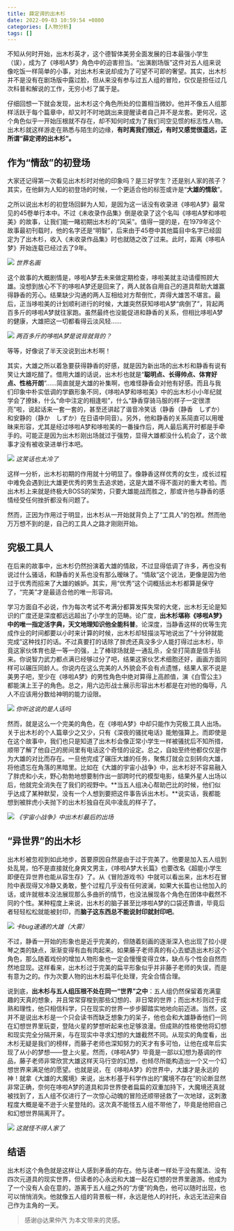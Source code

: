 ```yaml
---
title: 薛定谔的出木杉
date: 2022-09-03 10:59:54 +0800
categories: [人物分析]
tags: []
---
```



不知从何时开始，出木杉英才，这个德智体美劳全面发展的日本最强小学生（误），成为了《哆啦A梦》角色中的迫害担当。“出演剧场版”这件对五人组来说像吃饭一样简单的小事，对出木杉来说却成为了可望不可即的奢望。其实，出木杉并不是没有在剧场版中露过脸，但从来没有参与过五人组的冒险，仅仅是担任过几次科普和解说的工作，无穷小杉了属于是。

仔细回想一下就会发现，出木杉这个角色所处的位置相当微妙。他并不像五人组那样活跃于每个篇章中，却又时不时地跳出来提醒读者自己并不是龙套。更何况，这个角色似乎一开始压根就不存在，却不知何时成为了我们司空见惯的标志性人物。出木杉就这样游走在熟悉与陌生的边缘，**有时离我们很近，有时又感觉很遥远，正所谓“薛定谔的出木杉”。**

## 作为“情敌”的初登场

大家还记得第一次看见出木杉时对他的印象吗？是三好学生？还是别人家的孩子？其实，在他鲜为人知的初登场的时候，一个更适合他的标签或许是“**大雄的情敌**”。

之所以说出木杉的初登场回鲜为人知，是因为这一话没有收录进《哆啦A梦》最常见的45卷单行本中。不过《未收录作品集》倒是收录了这个名叫《哆啦A梦和哆啦美》的故事，让我们能一睹初期出木杉的“风采”。值得一提的是，在1979年这个故事最初刊载时，他的名字还是“明智”，后来由于45卷中其他篇目中名字已经固定为了出木杉，收入《未收录作品集》时也就随之改了过来。此时，距离《哆啦A梦》开始连载已经过去了9年。

![](https://picx.zhimg.com/80/v2-bffdd1e75a2e6bdbcf484bb6917a6a6a_1440w.jpg?source=d16d100b)
_世界名画_

这个故事的大概剧情是，哆啦A梦去未来做定期检查，哆啦美就主动请缨照顾大雄。没想到放心不下的哆啦A梦还是回来了，两人就各自用自己的道具帮助大雄赢得静香的芳心。结果缺少沟通的两人互相给对方帮倒忙，弄得大雄苦不堪言。最后，正当哆啦美的计划顺利进行的时候，大雄突然获知哆啦A梦“病倒了”，背起两百多斤的哆啦A梦就往家跑。虽然最终也没能促进和静香的关系，但相比哆啦A梦的健康，大雄把这一切都看得云淡风轻……

![](https://pica.zhimg.com/80/v2-7739fff228dcc4c41b55717faa6f9ae0_1440w.jpg?source=d16d100b)
_两百多斤的哆啦A梦是说背就背的？_

等等，好像说了半天没说到出木杉啊！

其实，大雄之所以着急要获得静香的好感，就是因为新出场的出木杉和静香有说有笑让大雄吃醋了。借用大雄的话说，出木杉也就是“**聪明点、长得帅点、体育好点、性格开朗**”……简直就是大雄的补集啊，也难怪静香会对他有好感。而且与我们印象中朴实低调的学霸形象不同，《哆啦A梦和哆啦美》中的出木杉小小年纪就学会了撩妹，什么“命中注定的相逢啦”，什么“静香穿骑马服的样子一定很漂亮”啦，说起话来一套一套的，甚至还讲起了谐音冷笑话（静香（静香　しずか）和安静的（静か　しずか）在日语中同音）。另外，他和静香的关系简直可以用暧昧来形容，尤其是经过哆啦A梦和哆啦美的一番操作后，两人最后离开时都是手牵手的。可能正是因为出木杉刚出场就过于强势，显得大雄都没什么机会了，这个故事才没有被收录进单行本吧。

![](https://picx.zhimg.com/80/v2-c28efef38b3beabbab79c64ac2593eec_1440w.jpg?source=d16d100b)
_这笑话也太冷了_

这样一分析，出木杉初期的作用就十分明显了。像静香这样优秀的女生，成长过程中难免会遇到比大雄更优秀的男生去追求她，这是大雄不得不面对的重大考验。而出木杉上来就是终极大BOSS的架势，只要大雄能战而胜之，那或许他与静香的感情经受任何挫折都没有问题了。

然而，正因为作用过于明显，出木杉从一开始就背负上了“工具人”的包袱。然而他万万想不到的是，自己的工具人之路才刚刚开始。

## 究极工具人

在后来的故事中，出木杉仍然扮演着大雄的情敌，不过显得低调了许多，再也没有说过什么骚话，和静香的关系也没有那么暧昧了。“情敌”这个说法，更像是因为他过于优秀而招来了大雄的嫉妒。其实，用“优秀”这个词概括出木杉都算是保守了，“完美”才是最适合他的唯一形容词。

学习方面自不必说，作为每次考试不考满分都算发挥失常的大佬，出木杉无论是知识的广度还是深度都远远超出了小学生的范畴。论广度，**出木杉堪称《哆啦A梦》中的唯一指定活字典，天文地理知识他全能科普**。论深度，当静香这样的优等生完成作业的时间都要以小时来计算的时候，出木杉却轻描淡写地说出了“十分钟就能完成”这种找打的话。不过真要打的话除了胖虎还真没多少人能打得过出木杉，毕竟这家伙体育也是一等一的强，上了棒球场就是一通乱杀，全垒打简直是信手拈来。你说智力武力都点满已经够过分了吧，结果这家伙艺术细胞还好，画画方面同样可以碾压同龄人。你说内在这么完美的人外貌会不会有点遗憾，结果人家不说是美男子吧，至少在《哆啦A梦》的男性角色中绝对算得上高颜值，演《白雪公主》都能演上王子的角色。总之，用六边形战士展示形容出木杉都是在对他的侮辱，凡人不应该用分数给神明的能力设限。

![](https://pic2.zhimg.com/80/v2-d52c0ab420106269d10d710bcb670468_1440w.jpg?source=d16d100b)
_你听这说的是人话吗_

然而，就是这么一个完美的角色，在《哆啦A梦》中却只能作为究极工具人出场。关于出木杉的个人篇章少之又少，只有《深夜的骚扰电话》能勉强算上。而即使是在这个故事中，我们也只是知道了出木杉会像正常小学生一样被骚扰后不知所措，顺带了解了他自己的房间里有电话这个奇怪的设定。总之，自始至终他都仅仅是作为大雄的对比而存在。一旦他完成了碾压大雄的任务，聚焦灯就会立刻转向大雄，将他遗忘在角落的黑暗里。比如在《大雄的宇宙小战争》中，出木杉好不容易融入了胖虎和小夫，野心勃勃地想要制作出一部跨时代的模型电影，结果外星人出场以后，他就完全消失在了我们的视野中。**当五人组决心帮助巴比的时候，他们似乎达成了某种默契，没有一个人想到要把这件事告诉出木杉。**说实话，我都能想到被胖虎小夫抛下的出木杉独自在风中凌乱的样子了。

![](https://pic3.zhimg.com/80/v2-5ff803107a79fe37a1f72ce9e29467ef_1440w.jpg?source=d16d100b)
_《宇宙小战争》中出木杉最后的出场_

## “异世界”的出木杉

出木杉被忽视到如此地步，首要原因自然是由于过于完美了。他要是加入五人组到处乱晃，怕不是直接就化身爽文男主，《哆啦A梦大长篇》也要改名《超能小学生即便在异世界也能从容生存》了。从《冒险游戏书》中就可以看出来，出木杉在冒险中表现得又冷静又勇敢，整个过程几乎没有任何波澜，如果大长篇也让他加入的话，或许就根本没法展现那么多曲折的情节，也没法展现各个角色在团体中截然不同的个性。某种程度上来说，出木杉的脑子甚至比哆啦A梦的口袋还靠谱，毕竟后者轻轻松松就能被封印，而**脑子这东西总不能说封印就封印吧**。

![](https://pic1.zhimg.com/80/v2-35c7d7cf41a90dacb8d0756e1e5af327_1440w.jpg?source=d16d100b)
_卡bug速通的大雄（大雾）_

不过，静香一开始的形象也是近乎完美的，但随着刻画的逐渐深入也出现了拉小提琴之类的缺点，渐渐变得有血有肉起来。如果藤子老师真的有心去塑造出木杉这个角色，那么随着戏份的增加人物形象也一定会慢慢变得立体，缺点与个性会自然而然地显现。这样看来，出木杉过于完美的扁平形象似乎并非藤子老师的失误，而是有意为之的。作为次要人物的出木杉扁平化处理，完全合情合理。

说到底，**出木杉与五人组压根不处在同一“世界”之中**：五人组仍然保留着充满童趣的天真的想象，并且常常穿梭到那些幻想的、非日常的世界；而出木杉则过于成熟和理性，他只相信科学，只在现实的世界一步步脚踏实地地向前迈进。当然，这并不是说出木杉是一个只会读书而缺乏想象力的呆子，他也会和大雄静香他们一同在幻想世界里玩耍，登陆火星的梦想听起来也足够浪漫。但成熟的性格使他将幻想和现实完全分隔开来，与在现实中寻求幻想的大雄截然不同。从现实的角度看，出木杉无疑是我们的榜样，而藤子老师也深知努力的天才有多可怕，让他在成年后实现了从小的梦想——登上火星。然而，《哆啦A梦》毕竟是一部以幻想为基调的作品，藤子老师非常欣赏大雄这样天马行空的幻想，也倾尽所能构造出一个又一个幻想世界来满足他的愿望。也就是说，在《哆啦A梦》的世界中，大雄才是永远的神！就拿《大雄的大魔境》来说，出木杉基于科学作出的“魔境不存在”的论断显然非常正确，奈何在哆啦A梦的道具和异世界使者扁扁的双重加持下，大魔境还真就被找到了，五人组不仅进行了一次惊心动魄的冒险还顺带拯救了一次地球，这刺激程度大概是毫不逊于火星登陆的。这次真不能怪五人组不带他了，毕竟是他把自己和幻想世界隔离开了。

![](https://pica.zhimg.com/80/v2-99cfe9e0f5911a483ce2af3cc3a6d1a7_1440w.jpg?source=d16d100b)
_这就怪不得人家了_
## 结语

出木杉这个角色就是这样让人感到矛盾的存在。他与读者一样处于没有魔法、没有四次元道具的现实世界，但读者的心永远和大雄一起在幻想的世界里遨游。他成为了一个没有人会在意的，游离于五人组之外的“方便”的角色，他可以随时出现，也可以悄悄消失。他就像五人组的背景板一样，永远是他人的衬托，永远无法迎来自己作为主角的一天。
</br>
> 感谢@达果仲汽 为本文带来的灵感。